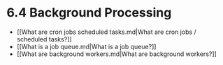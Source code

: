 # 6.4 Background Processing

- [[What are cron jobs scheduled tasks.md|What are cron jobs / scheduled tasks?]]
- [[What is a job queue.md|What is a job queue?]]
- [[What are background workers.md|What are background workers?]]
